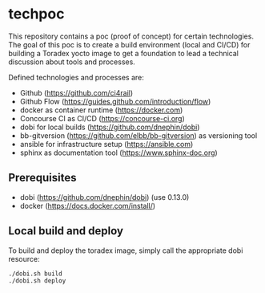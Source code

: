 # techpoc

This repository contains a poc (proof of concept) for certain technologies.
The goal of this poc is to create a build environment (local and CI/CD) for building a Toradex yocto image to get a foundation to lead a technical discussion about tools and processes.

Defined technologies and processes are:

* Github (https://github.com/ci4rail)
* Github Flow (https://guides.github.com/introduction/flow)
* docker as container runtime (https://docker.com)
* Concourse CI as CI/CD (https://concourse-ci.org)
* dobi for local builds (https://github.com/dnephin/dobi)
* bb-gitversion (https://github.com/elbb/bb-gitversion) as versioning tool
* ansible for infrastructure setup (https://ansible.com)
* sphinx as documentation tool (https://www.sphinx-doc.org)

## Prerequisites

-   dobi (<https://github.com/dnephin/dobi>) (use 0.13.0)
-   docker (<https://docs.docker.com/install/>)

## Local build and deploy

To build and deploy the toradex image, simply call the appropriate dobi resource:

```bash
./dobi.sh build
./dobi.sh deploy
```

